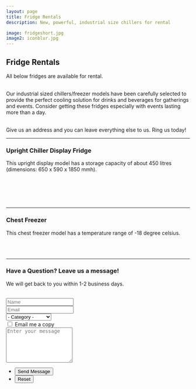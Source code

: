 ```yaml
---
layout: page
title: Fridge Rentals
description: New, powerful, industrial size chillers for rental

image: fridgeshort.jpg
image2: iconblur.jpg
---
```


<section>
<h2>Fridge Rentals</h2>
All below fridges are available for rental. <br /><br />

Our industrial sized chillers/freezer models have been carefully selected to provide the perfect cooling solution for drinks and beverages for gatherings and events. Consider getting these fridges especially with events lasting more than a day. <br /><br />


Give us an address and you can leave everything else to us. Ring us today! 
<hr />
<h3>Upright Chiller Display Fridge</h3>
<div class="box alt">
	<div class="row uniform 50%">
		<div class="12u" style="margin-bottom: 1em">
			This upright display model has a storage capacity of about 450 litres (dimensions: 650 x 590 x 1850 mmh).
		</div>
		<div class="3u 6u(xsmall)"><span class="image fit" style="padding: .25em"><img src="assets/images/fridge1.jpg" style="" alt="" /></span></div>
		<div class="3u 6u(xsmall)"><span class="image fit" style="padding: .25em"><img src="assets/images/fridge2.jpg" style="" alt="" /></span></div>
		<div class="3u 6u(xsmall)"><span class="image fit" style="padding: .25em"><img src="assets/images/fridge3.jpg" style="" alt="" /></span></div>
		<div class="3u 6u(xsmall)"><span class="image fit" style="padding: .25em"><img src="assets/images/fridge4.jpg" style="" alt="" /></span></div>
	</div>
</div>
<hr />
<h3>Chest Freezer</h3>
<div class="box alt">
	<div class="row uniform 50%">
		<div class="12u" style="margin-bottom: 1em">
			This chest freezer model has a temperature range of -18 degree celsius.
		</div>
		<div class="6u"><span class="image fit" style="padding: .25em"><img src="assets/images/chest1.jpg" style="" alt="" /></span></div>
		<div class="6u"><span class="image fit" style="padding: .25em"><img src="assets/images/chest2.jpg" style="" alt="" /></span></div>
	</div>
</div>
<hr />
</section>

<section>
	<h3><b>Have a Question? </b>Leave us a message!</h3>
	<p> We will get back to you within 1-2 business days.</p>
	<br/>
	<form method="post" action="#">
		<div class="row uniform">
			<div class="6u 12u$(xsmall)">
				<input type="text" name="demo-name" id="demo-name" value="" placeholder="Name" />
			</div>
			<div class="6u$ 12u$(xsmall)">
				<input type="email" name="demo-email" id="demo-email" value="" placeholder="Email" />
			</div>
			<div class="12u$">
				<div class="select-wrapper">
					<select name="demo-category" id="demo-category">
						<option value="">- Category -</option>
						<option value="1">Toilets</option>
						<option value="2">Fridge</option>
						<option value="3">Other Services</option>
						<option value="4">General Inquiries</option>
					</select>
				</div>
			</div>
			<div class="6u 12u$(small)">
				<input type="checkbox" id="demo-copy" name="demo-copy">
				<label for="demo-copy">Email me a copy</label>
			</div>
			<div class="12u$">
				<textarea name="demo-message" id="demo-message" placeholder="Enter your message" rows="6"></textarea>
			</div>
			<div class="12u$">
				<ul class="actions">
					<li><input type="submit" value="Send Message" class="special" /></li>
					<li><input type="reset" value="Reset" /></li>
				</ul>
			</div>
		</div>
	</form>
</section>


